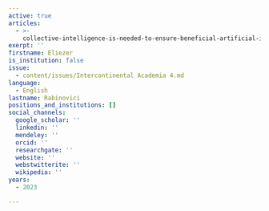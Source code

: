 ```yaml
---
active: true
articles:
  - >-
    collective-intelligence-is-needed-to-ensure-beneficial-artificial-intelligence
exerpt: ''
firstname: Eliezer
is_institution: false
issue:
  - content/issues/Intercontinental Academia 4.md
language:
  - English
lastname: Rabinovici
positions_and_institutions: []
social_channels:
  google_scholar: ''
  linkedin: ''
  mendeley: ''
  orcid: ''
  researchgate: ''
  website: ''
  webstwitterite: ''
  wikipedia: ''
years:
  - 2023

---
```

